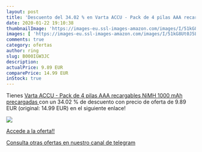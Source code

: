 ```yaml
---
layout: post
title: 'Descuento del 34.02 % en Varta ACCU - Pack de 4 pilas AAA recarga'
date: 2020-01-22 19:10:38
thumbnailImage: 'https://images-eu.ssl-images-amazon.com/images/I/51kG8Ut0J5L._SL200_.jpg'
images: [ 'https://images-eu.ssl-images-amazon.com/images/I/51kG8Ut0J5L._SL200_.jpg' ]
comments: true
category: ofertas
author: ring
slug: B000IGW3JC
description:
actualPrice: 9.89 EUR
comparePrice: 14.99 EUR
inStock: true
---
```


Tienes [Varta ACCU - Pack de 4 pilas AAA recargables  NiMH  1000 mAh  precargadas ](https://www.amazon.com/dp/B000IGW3JC/?tag=redken08-20) con un 34.02 % de descuento con precio de oferta de 9.89 EUR (original: 14.99 EUR) en el siguiente enlace!

[![](https://images-eu.ssl-images-amazon.com/images/I/51kG8Ut0J5L._SL200_.jpg)](https://www.amazon.com/dp/B000IGW3JC/?tag=redken08-20)

[Accede a la oferta!!](https://www.amazon.com/dp/B000IGW3JC/?tag=redken08-20)

[Consulta otras ofertas en nuestro canal de telegram](https://t.me/s/ofertas25)
